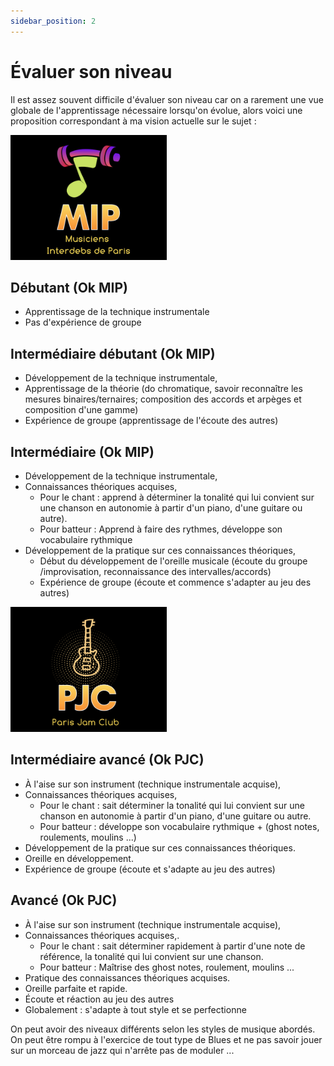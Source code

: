 ```yaml
---
sidebar_position: 2
---
```


# Évaluer son niveau

Il est assez souvent difficile d'évaluer son niveau car on a rarement une vue globale de l'apprentissage nécessaire lorsqu'on évolue, alors voici une proposition correspondant à ma vision actuelle sur le sujet :

<img src="/img/mip.jpg" width="250" alt="MIP : Musiciens Interdebs Parisiens"/>

## Débutant (Ok MIP)
- Apprentissage de la technique instrumentale
- Pas d'expérience de groupe
## Intermédiaire débutant (Ok MIP)
- Développement de la technique instrumentale,
- Apprentissage de la théorie (do chromatique, savoir reconnaître les mesures binaires/ternaires; composition des accords et arpèges et composition d'une gamme)
- Expérience de groupe (apprentissage de l'écoute des autres)
## Intermédiaire (Ok MIP)
- Développement de la technique instrumentale,
- Connaissances théoriques acquises,
    * Pour le chant : apprend à déterminer la tonalité qui lui convient sur une chanson en autonomie à partir d'un piano, d'une guitare ou autre).
    * Pour batteur : Apprend à faire des rythmes, développe son vocabulaire rythmique
- Développement de la pratique sur ces connaissances théoriques,
    * Début du développement de l'oreille musicale (écoute du groupe /improvisation, reconnaissance des intervalles/accords)
    * Expérience de groupe (écoute et commence s'adapter au jeu des autres)

<img src="/img/pjc.png" width="250" alt="PJC : Paris Jam Club"/>

## Intermédiaire avancé (Ok PJC)
- À l'aise sur son instrument (technique instrumentale acquise),
- Connaissances théoriques acquises,
    * Pour le chant : sait déterminer la tonalité qui lui convient sur une chanson en autonomie à partir d'un piano, d'une guitare ou autre.
    * Pour batteur : développe son vocabulaire rythmique + (ghost notes, roulements, moulins ...)
- Développement de la pratique sur ces connaissances théoriques.
- Oreille en développement.
- Expérience de groupe (écoute et s'adapte au jeu des autres)
## Avancé (Ok PJC)
- À l'aise sur son instrument (technique instrumentale acquise),
- Connaissances théoriques acquises,.
    * Pour le chant : sait déterminer rapidement à partir d'une note de référence, la tonalité qui lui convient sur une chanson.
    * Pour batteur : Maîtrise des ghost notes, roulement, moulins ...
- Pratique des connaissances théoriques acquises.
- Oreille parfaite et rapide.
- Écoute et réaction au jeu des autres
- Globalement : s'adapte à tout style et se perfectionne

On peut avoir des niveaux différents selon les styles de musique abordés. On peut être rompu à l'exercice de tout type de Blues et ne pas savoir jouer sur un morceau de jazz qui n'arrête pas de moduler ...